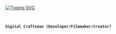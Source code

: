 <a href="https://git.io/typing-svg"><img src="https://readme-typing-svg.herokuapp.com?font=Roboto&weight=600&size=30&duration=4000&pause=1000&color=FFFFFF&background=FF00BE00&width=475&lines=%E2%9B%84%EF%B8%8FAdrian+Tegza" alt="Typing SVG" /></a>

</br>

**`Digital Craftsman (Developer/Filmmaker/Creator)`**
